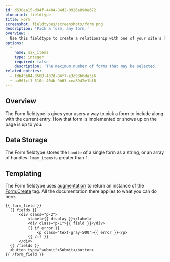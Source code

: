 ```yaml
---
id: d630ea15-d94f-4404-84d2-0926a898e672
blueprint: fieldtype
title: Form
screenshot: fieldtypes/screenshots/form.png
description: 'Pick a form, any form.'
overview: |
  Use this fieldtype to create a relationship with one of your site's [forms](/forms).
options:
  -
    name: max_items
    type: integer
    required: false
    description: 'The maximum number of forms that may be selected.'
related_entries:
  - fdb45b84-3568-437d-84f7-e3c93b6da3e6
  - aa96fcf1-510c-404b-9b63-cea8942e1bf8
---
```

## Overview

The Form fieldtype is gives your users a way to pick a form to include along with the current entry. How that form is implemented or shows up on the page is up to you.

## Data Storage

The Form fieldtype stores the `handle` of a single form as a string, or an array of handles if `max_items` is greater than 1.

## Templating

The Form fieldtype uses [augmentation](/augmentation) to return an instance of the [Form:Create](/tags/form-create) tag. All the documentation there applies to what you can do here.

```
{{ form_field }}
  {{ fields }}
      <div class="p-2">
          <label>{{ display }}</label>
          <div class="p-1">{{ field }}</div>
          {{ if error }}
              <p class="text-gray-500">{{ error }}</p>
          {{ /if }}
      </div>
  {{ /fields }}
  <button type="submit">Submit</button>
{{ /form_field }}
```
